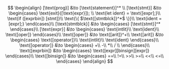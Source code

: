 $$
\begin{align}
    [\text{prog}] &\to [\text{statement}]^* \\
    [\text{stmt}] &\to 
    \begin{cases}
        \text{exit}([\text{expr}]); \\
        \text{let ident} = \text{[expr];}\\
        \text{if ([exprbin]) [stmt]}\\
        \text{\{ $\text{[stmtblck]}^*$ \}}\\
        \text{ident = [expr];}
    \end{cases}\\
    [\text{stmtblck}] &\to
    \begin{cases}
        [\text{stmt}]^*
    \end{cases}\\
    [\text{expr}] &\to
    \begin{cases}
        \text{intlit}\\
        \text{ident}\\
        \text{[oper]}
    \end{cases}\\
    \text{[oper]} &\to
        \text{[arit]}^+\\
    \text{[arit]} &\to
    \begin{cases}
        \text{[operator]}\\
        \text{intlit}\\
        \text{ident}
    \end{cases}\\
    \text{[operator]} &\to
    \begin{cases}
        +\\
        -\\
        *\\
        / \\
    \end{cases}\\
    \text{[exprbin]} &\to
    \begin{cases}
        \text{[expr][binsign][expr]}
    \end{cases}\\
    \text{[binsign]} &\to
    \begin{cases}
        ==\\
        !=\\
        >>\\
        >=\\
        <<\\
        <=\\
    \end{cases}
\end{align}
$$